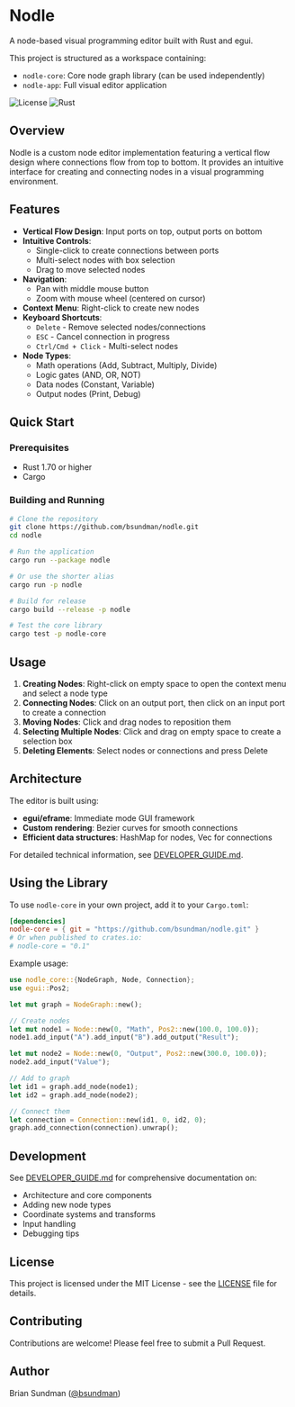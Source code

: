 # Nodle

A node-based visual programming editor built with Rust and egui.

This project is structured as a workspace containing:
- `nodle-core`: Core node graph library (can be used independently)
- `nodle-app`: Full visual editor application

![License](https://img.shields.io/badge/license-MIT-blue.svg)
![Rust](https://img.shields.io/badge/rust-1.70%2B-orange.svg)

## Overview

Nodle is a custom node editor implementation featuring a vertical flow design where connections flow from top to bottom. It provides an intuitive interface for creating and connecting nodes in a visual programming environment.

## Features

- **Vertical Flow Design**: Input ports on top, output ports on bottom
- **Intuitive Controls**:
  - Single-click to create connections between ports
  - Multi-select nodes with box selection
  - Drag to move selected nodes
- **Navigation**:
  - Pan with middle mouse button
  - Zoom with mouse wheel (centered on cursor)
- **Context Menu**: Right-click to create new nodes
- **Keyboard Shortcuts**:
  - `Delete` - Remove selected nodes/connections
  - `ESC` - Cancel connection in progress
  - `Ctrl/Cmd + Click` - Multi-select nodes
- **Node Types**:
  - Math operations (Add, Subtract, Multiply, Divide)
  - Logic gates (AND, OR, NOT)
  - Data nodes (Constant, Variable)
  - Output nodes (Print, Debug)

## Quick Start

### Prerequisites

- Rust 1.70 or higher
- Cargo

### Building and Running

```bash
# Clone the repository
git clone https://github.com/bsundman/nodle.git
cd nodle

# Run the application
cargo run --package nodle

# Or use the shorter alias
cargo run -p nodle

# Build for release
cargo build --release -p nodle

# Test the core library
cargo test -p nodle-core
```

## Usage

1. **Creating Nodes**: Right-click on empty space to open the context menu and select a node type
2. **Connecting Nodes**: Click on an output port, then click on an input port to create a connection
3. **Moving Nodes**: Click and drag nodes to reposition them
4. **Selecting Multiple Nodes**: Click and drag on empty space to create a selection box
5. **Deleting Elements**: Select nodes or connections and press Delete

## Architecture

The editor is built using:
- **egui/eframe**: Immediate mode GUI framework
- **Custom rendering**: Bezier curves for smooth connections
- **Efficient data structures**: HashMap for nodes, Vec for connections

For detailed technical information, see [DEVELOPER_GUIDE.md](DEVELOPER_GUIDE.md).

## Using the Library

To use `nodle-core` in your own project, add it to your `Cargo.toml`:

```toml
[dependencies]
nodle-core = { git = "https://github.com/bsundman/nodle.git" }
# Or when published to crates.io:
# nodle-core = "0.1"
```

Example usage:

```rust
use nodle_core::{NodeGraph, Node, Connection};
use egui::Pos2;

let mut graph = NodeGraph::new();

// Create nodes
let mut node1 = Node::new(0, "Math", Pos2::new(100.0, 100.0));
node1.add_input("A").add_input("B").add_output("Result");

let mut node2 = Node::new(0, "Output", Pos2::new(300.0, 100.0));
node2.add_input("Value");

// Add to graph
let id1 = graph.add_node(node1);
let id2 = graph.add_node(node2);

// Connect them
let connection = Connection::new(id1, 0, id2, 0);
graph.add_connection(connection).unwrap();
```

## Development

See [DEVELOPER_GUIDE.md](DEVELOPER_GUIDE.md) for comprehensive documentation on:
- Architecture and core components
- Adding new node types
- Coordinate systems and transforms
- Input handling
- Debugging tips

## License

This project is licensed under the MIT License - see the [LICENSE](LICENSE) file for details.

## Contributing

Contributions are welcome! Please feel free to submit a Pull Request.

## Author

Brian Sundman ([@bsundman](https://github.com/bsundman))